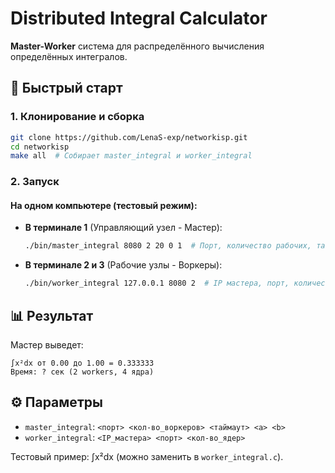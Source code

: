 # Distributed Integral Calculator  

**Master-Worker** система для распределённого вычисления определённых интегралов.  

## 🚀 Быстрый старт  

### 1. Клонирование и сборка  
```bash  
git clone https://github.com/LenaS-exp/networkisp.git  
cd networkisp 
make all  # Собирает master_integral и worker_integral  
```  

### 2. Запуск  
#### На одном компьютере (тестовый режим):  
- **В терминале 1** (Управляющий узел - Мастер):  
  ```bash  
  ./bin/master_integral 8080 2 20 0 1  # Порт, количество рабочих, таймаут(сек), a, b (отрезок интегрирования) 
  ```  
- **В терминале 2 и 3** (Рабочие узлы - Воркеры):  
  ```bash  
  ./bin/worker_integral 127.0.0.1 8080 2  # IP мастера, порт, количество ядер
  ```  
 

## 📊 Результат  
Мастер выведет:  
```  
∫x²dx от 0.00 до 1.00 = 0.333333  
Время: ? сек (2 workers, 4 ядра)  
```  

## ⚙️ Параметры  
- `master_integral`: `<порт> <кол-во_воркеров> <таймаут> <a> <b>`  
- `worker_integral`: `<IP_мастера> <порт> <кол-во_ядер>`  


Тестовый пример: ∫x²dx (можно заменить в `worker_integral.c`).  
